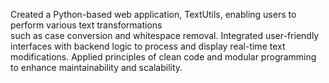 Created a Python-based web application, TextUtils, enabling users to perform various text transformations  
such as case conversion and whitespace removal.  Integrated user-friendly interfaces with backend logic
to process and display real-time text modifications.
		 Applied principles of clean code and modular programming
to enhance maintainability and scalability.
